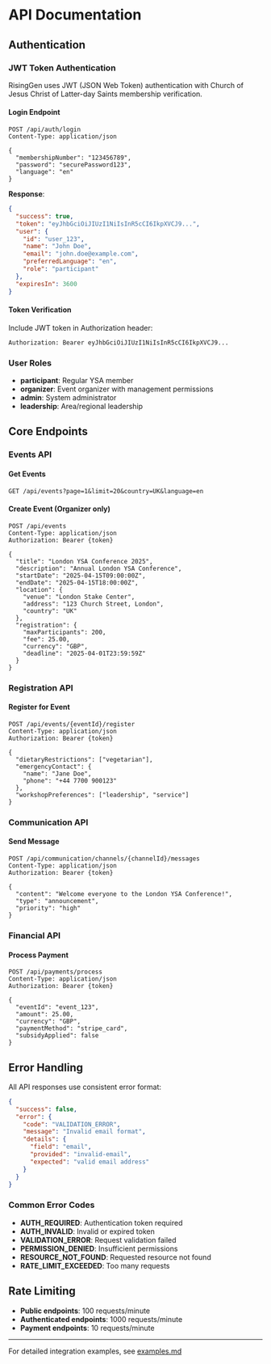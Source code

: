 # API Documentation

## Authentication

### JWT Token Authentication

RisingGen uses JWT (JSON Web Token) authentication with Church of Jesus Christ of Latter-day Saints membership verification.

#### Login Endpoint

```http
POST /api/auth/login
Content-Type: application/json

{
  "membershipNumber": "123456789",
  "password": "securePassword123",
  "language": "en"
}
```

**Response**:

```json
{
  "success": true,
  "token": "eyJhbGciOiJIUzI1NiIsInR5cCI6IkpXVCJ9...",
  "user": {
    "id": "user_123",
    "name": "John Doe",
    "email": "john.doe@example.com",
    "preferredLanguage": "en",
    "role": "participant"
  },
  "expiresIn": 3600
}
```

#### Token Verification

Include JWT token in Authorization header:

```http
Authorization: Bearer eyJhbGciOiJIUzI1NiIsInR5cCI6IkpXVCJ9...
```

### User Roles

- **participant**: Regular YSA member
- **organizer**: Event organizer with management permissions
- **admin**: System administrator
- **leadership**: Area/regional leadership

## Core Endpoints

### Events API

#### Get Events

```http
GET /api/events?page=1&limit=20&country=UK&language=en
```

#### Create Event (Organizer only)

```http
POST /api/events
Content-Type: application/json
Authorization: Bearer {token}

{
  "title": "London YSA Conference 2025",
  "description": "Annual London YSA Conference",
  "startDate": "2025-04-15T09:00:00Z",
  "endDate": "2025-04-15T18:00:00Z",
  "location": {
    "venue": "London Stake Center",
    "address": "123 Church Street, London",
    "country": "UK"
  },
  "registration": {
    "maxParticipants": 200,
    "fee": 25.00,
    "currency": "GBP",
    "deadline": "2025-04-01T23:59:59Z"
  }
}
```

### Registration API

#### Register for Event

```http
POST /api/events/{eventId}/register
Content-Type: application/json
Authorization: Bearer {token}

{
  "dietaryRestrictions": ["vegetarian"],
  "emergencyContact": {
    "name": "Jane Doe",
    "phone": "+44 7700 900123"
  },
  "workshopPreferences": ["leadership", "service"]
}
```

### Communication API

#### Send Message

```http
POST /api/communication/channels/{channelId}/messages
Content-Type: application/json
Authorization: Bearer {token}

{
  "content": "Welcome everyone to the London YSA Conference!",
  "type": "announcement",
  "priority": "high"
}
```

### Financial API

#### Process Payment

```http
POST /api/payments/process
Content-Type: application/json
Authorization: Bearer {token}

{
  "eventId": "event_123",
  "amount": 25.00,
  "currency": "GBP",
  "paymentMethod": "stripe_card",
  "subsidyApplied": false
}
```

## Error Handling

All API responses use consistent error format:

```json
{
  "success": false,
  "error": {
    "code": "VALIDATION_ERROR",
    "message": "Invalid email format",
    "details": {
      "field": "email",
      "provided": "invalid-email",
      "expected": "valid email address"
    }
  }
}
```

### Common Error Codes

- **AUTH_REQUIRED**: Authentication token required
- **AUTH_INVALID**: Invalid or expired token
- **VALIDATION_ERROR**: Request validation failed
- **PERMISSION_DENIED**: Insufficient permissions
- **RESOURCE_NOT_FOUND**: Requested resource not found
- **RATE_LIMIT_EXCEEDED**: Too many requests

## Rate Limiting

- **Public endpoints**: 100 requests/minute
- **Authenticated endpoints**: 1000 requests/minute
- **Payment endpoints**: 10 requests/minute

---

For detailed integration examples, see [examples.md](examples.md)
